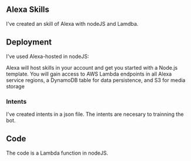 
## Alexa Skills

I've created an skill of Alexa with nodeJS and Lamdba.

## Deployment

I've used Alexa-hosted in nodeJS:

Alexa will host skills in your account and get you started with a Node.js template. 
You will gain access to AWS Lambda endpoints in all Alexa service regions, 
a DynamoDB table for data persistence, 
and S3 for media storage

### Intents

I've created intents in a json file. 
The intents are necesary to trainning the bot. 


## Code

The code is a Lambda function in nodeJS.
